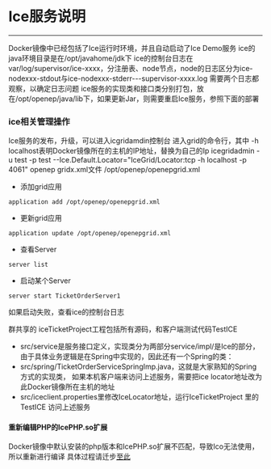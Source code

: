 # Ice服务说明
------

Docker镜像中已经包括了Ice运行时环境，并且自动启动了Ice Demo服务
ice的java环境目录是在/opt/javahome/jdk下
ice的控制台日志在var/log/supervisor/ice-xxxx，分注册表、node节点，node的日志区分为ice-nodexxx-stdout与ice-nodexxx-stderr---supervisor-xxxx.log
需要两个日志都观察，以确定日志问题
ice服务的实现类和接口类分别打包，放在/opt/openep/java/lib下，如果更新Jar，则需要重启Ice服务，参照下面的部署
### ice相关管理操作
Ice服务的发布，升级，可以进入icgridamdin控制台
进入grid的命令行，其中 -h localhost表明Docker镜像所在的主机的IP地址，替换为自己的Ip
icegridadmin -u test -p test --Ice.Default.Locator="IceGrid/Locator:tcp -h localhost -p 4061"
openep gridx.xml文件 /opt/openep/openepgrid.xml

* 添加grid应用
```
application add /opt/openep/openepgrid.xml
```
* 更新grid应用
```
application update /opt/openep/openepgrid.xml
```
* 查看Server
```
server list
```
* 启动某个Server
```
server start TicketOrderServer1
```

如果启动失败，查看ice的控制台日志

群共享的 iceTicketProject工程包括所有源码，和客户端测试代码TestICE

* src/service是服务接口定义，实现类分为两部分service/impl/是Ice的部分，由于具体业务逻辑是在Spring中实现的，因此还有一个Spring的类：
* src/spring/TicketOrderServiceSpringImp.java，这就是大家熟知的Spring方式的实现类，
如果本机客户端来访问上述服务，需要把ice locator地址改为 此Docker镜像所在主机的地址
* src/iceclient.properties里修改IceLocator地址，运行IceTicketProject 里的 TestICE 访问上述服务

#### 重新编辑PHP的IcePHP.so扩展
Docker镜像中默认安装的php版本和IcePHP.so扩展不匹配，导致Ico无法使用，所以重新进行编译
具体过程请迁步[至此](../shop-web/php/README.md) 